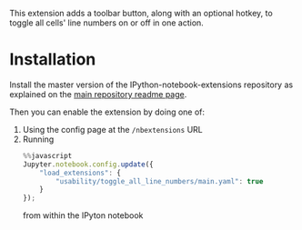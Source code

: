 This extension adds a toolbar button, along with an optional hotkey,
to toggle all cells' line numbers on or off in one action.

Installation
============
Install the master version of the IPython-notebook-extensions repository as
explained on the
[main repository readme page](https://github.com/ipython-contrib/IPython-notebook-extensions).

Then you can enable the extension by doing one of:
1. Using the config page at the `/nbextensions` URL
2. Running
    ```javascript
    %%javascript
    Jupyter.notebook.config.update({
        "load_extensions": {
            "usability/toggle_all_line_numbers/main.yaml": true
        }
    });
    ```
    from within the IPyton notebook
